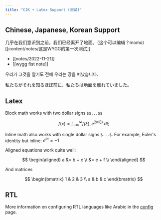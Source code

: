```yaml
---
title: "CJK + Latex Support (测试)"
---
```


## Chinese, Japanese, Korean Support
几乎在我们意识到之前，我们已经离开了地面。（这个可以编辑？momo）[[content/notes/这是WYGG的第一次测试]]
- [[notes/2022-11-21]]
- [[wygg fist note]]

우리가 그것을 알기도 전에 우리는 땅을 떠났습니다.

私たちがそれを知るほぼ前に、私たちは地面を離れていました。

## Latex

Block math works with two dollar signs `$$...$$`

$$f(x) = \int_{-\infty}^\infty
    f\hat(\xi),e^{2 \pi i \xi x}
    \,d\xi$$
	
Inline math also works with single dollar signs `$...$`. For example, Euler's identity but inline: $e^{i\pi} = -1$

Aligned equations work quite well:

$$
\begin{aligned}
a &= b + c \\ &= e + f \\
\end{aligned}
$$

And matrices

$$
\begin{bmatrix}
1 & 2 & 3 \\
a & b & c
\end{bmatrix}
$$

## RTL
More information on configuring RTL languages like Arabic in the [config](notes/config.md) page.
